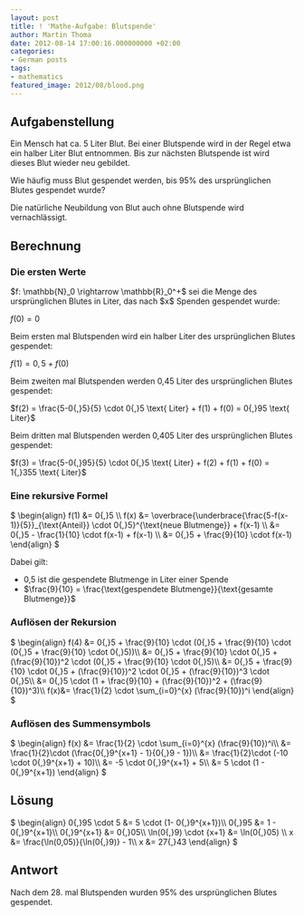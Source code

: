 ```yaml
---
layout: post
title: ! 'Mathe-Aufgabe: Blutspende'
author: Martin Thoma
date: 2012-08-14 17:00:16.000000000 +02:00
categories:
- German posts
tags:
- mathematics
featured_image: 2012/08/blood.png
---
```

<h2>Aufgabenstellung</h2>
Ein Mensch hat ca. 5 Liter Blut. Bei einer Blutspende wird in der Regel etwa ein halber Liter Blut entnommen. Bis zur n&auml;chsten Blutspende ist wird dieses Blut wieder neu gebildet. 

Wie h&auml;ufig muss Blut gespendet werden, bis 95% des urspr&uuml;nglichen Blutes gespendet wurde?

Die nat&uuml;rliche Neubildung von Blut auch ohne Blutspende wird vernachl&auml;ssigt.

<h2>Berechnung</h2>
<h3>Die ersten Werte</h3>
$f: \mathbb{N}_0 \rightarrow \mathbb{R}_0^+$ sei die Menge des urspr&uuml;nglichen Blutes in Liter, das nach $x$ Spenden gespendet wurde:

$f(0) = 0$

Beim ersten mal Blutspenden wird ein halber Liter des urspr&uuml;nglichen Blutes gespendet:

$f(1) = 0{,}5 + f(0)$

Beim zweiten mal Blutspenden werden 0,45 Liter des urspr&uuml;nglichen Blutes gespendet:

$f(2) = \frac{5-0{,}5}{5} \cdot 0{,}5 \text{ Liter} + f(1) + f(0) = 0{,}95 \text{ Liter}$

Beim dritten mal Blutspenden werden 0,405 Liter des urspr&uuml;nglichen Blutes gespendet:

$f(3) = \frac{5-0{,}95}{5} \cdot 0{,}5 \text{ Liter} + f(2) + f(1) + f(0) = 1{,}355 \text{ Liter}$

<h3>Eine rekursive Formel</h3>
$
        \begin{align}
            f(1) &= 0{,}5 \\
            f(x) &= \overbrace{\underbrace{\frac{5-f(x-1)}{5}}_{\text{Anteil}} \cdot 0{,}5}^{\text{neue Blutmenge}} + f(x-1) \\
                 &= 0{,}5 - \frac{1}{10} \cdot f(x-1) + f(x-1) \\
                 &=  0{,}5 + \frac{9}{10} \cdot f(x-1)
        \end{align}
$

Dabei gilt:
<ul>
  <li>0,5 ist die gespendete Blutmenge in Liter einer Spende</li>
  <li>$\frac{9}{10} = \frac{\text{gespendete Blutmenge}}{\text{gesamte Blutmenge}}$</li>
</ul>

<h3>Aufl&ouml;sen der Rekursion</h3>
$
        \begin{align}
             f(4) &= 0{,}5 + \frac{9}{10} \cdot (0{,}5 + \frac{9}{10} \cdot (0{,}5 + \frac{9}{10} \cdot 0{,}5))\\
                  &= 0{,}5 + \frac{9}{10} \cdot 0{,}5 + (\frac{9}{10})^2 \cdot (0{,}5 + \frac{9}{10} \cdot 0{,}5)\\
                  &= 0{,}5 + \frac{9}{10} \cdot 0{,}5 + (\frac{9}{10})^2 \cdot 0{,}5 + (\frac{9}{10})^3 \cdot 0{,}5\\
                  &= 0{,}5 \cdot (1 + \frac{9}{10} + (\frac{9}{10})^2 + (\frac{9}{10})^3)\\
              f(x)&= \frac{1}{2} \cdot \sum_{i=0}^{x} (\frac{9}{10})^i
        \end{align}
$

<h3>Aufl&ouml;sen des Summensymbols</h3>
$
        \begin{align}
            f(x) &= \frac{1}{2} \cdot \sum_{i=0}^{x} (\frac{9}{10})^i\\
                 &= \frac{1}{2}\cdot (\frac{0{,}9^{x+1} - 1}{0{,}9 - 1})\\
                 &= \frac{1}{2}\cdot (-10 \cdot 0{,}9^{x+1} + 10)\\
                 &= -5 \cdot 0{,}9^{x+1} + 5\\
                 &= 5 \cdot (1 - 0{,}9^{x+1})
        \end{align}
$

<h2>L&ouml;sung</h2>
$
        \begin{align}
            0{,}95 \cdot 5 &= 5 \cdot (1- 0{,}9^{x+1})\\
                    0{,}95 &= 1 - 0{,}9^{x+1}\\
              0{,}9^{x+1} &= 0{,}05\\
    \ln(0{,}9) \cdot {x+1} &= \ln(0{,}05) \\
                     x  &= \frac{\ln(0,05)}{\ln(0{,}9)} - 1\\
                     x  &= 27{,}43
        \end{align}
$

<h2>Antwort</h2>
Nach dem 28. mal Blutspenden wurden 95% des urspr&uuml;nglichen Blutes gespendet.
